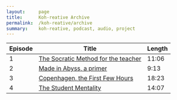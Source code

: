 ```yaml
---
layout:     page
title:      Koh-reative Archive
permalink:  /koh-reative/archive
summary:    koh-reative, podcast, audio, project
---
```


| Episode | Title | Length |
| ------- | ----- | ------ |
| 1 | [The Socratic Method for the teacher](http://blog.joshuakoh.me/2018/02/28/Koh-reative-Socratic-Teacher) | 11:06 |
| 2 | [Made in Abyss, a primer](http://blog.joshuakoh.me/2018/03/02/Koh-reative-Made-in-Abyss) | 9:13 |
| 3 | [Copenhagen, the First Few Hours](http://blog.joshuakoh.me/2018/03/22/Koh-reative-Copenhagen-First-Few-Hrs) | 18:23 |
| 4 | [The Student Mentality](http://blog.joshuakoh.me/2018/03/28/Koh-reative-Student-Mentality) | 14:07 |